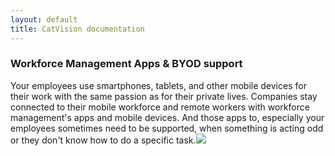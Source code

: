 ```yaml
---
layout: default
title: CatVision documentation
---
```


### Workforce Management Apps & BYOD support

Your employees use smartphones, tablets, and other mobile devices for their work with the same passion as for their private lives. Companies stay connected to their mobile workforce and remote workers with workforce management's apps and mobile devices. And those apps to, especially your employees sometimes need to be supported, when something is acting odd or they don't know how to do a specific task.![]({{site.url}}/catvision/assets/images/cvio_example_wma_byod.jpg)

